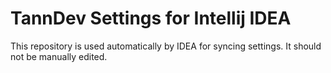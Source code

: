 # TannDev Settings for Intellij IDEA
This repository is used automatically by IDEA for syncing settings. It should not be manually edited.
